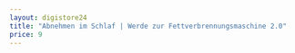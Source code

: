```yaml
---
layout: digistore24
title: "Abnehmen im Schlaf | Werde zur Fettverbrennungsmaschine 2.0"
price: 9
---
```

